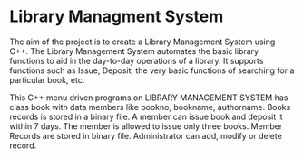 # Library Managment System
The aim of the project is to create a Library Management System using C++. The Library Management System automates the basic library functions to aid in the day-to-day operations of a library. It supports functions such as Issue, Deposit, the very basic functions of searching for a particular book, etc.

This C++ menu driven programs on LIBRARY MANAGEMENT SYSTEM has class book with data members like bookno, bookname, authorname. Books records is stored in a binary file. A member can issue book and deposit it within 7 days. The member is allowed to issue only three books. Member Records are stored in binary file. Administrator can add, modify or delete record.
